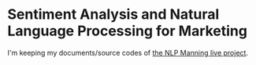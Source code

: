 # Sentiment Analysis and Natural Language Processing for Marketing

I'm keeping my documents/source codes of [the NLP Manning live project](https://www.manning.com/liveproject/sentiment-analysis-and-natural-language-processing-for-marketing).
